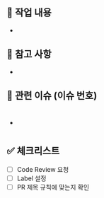 ## 🚀 작업 내용

-

## 📝 참고 사항

-

## 🚨 관련 이슈 (이슈 번호)

- #

## ✅ 체크리스트

- [ ] Code Review 요청
- [ ] Label 설정
- [ ] PR 제목 규칙에 맞는지 확인
